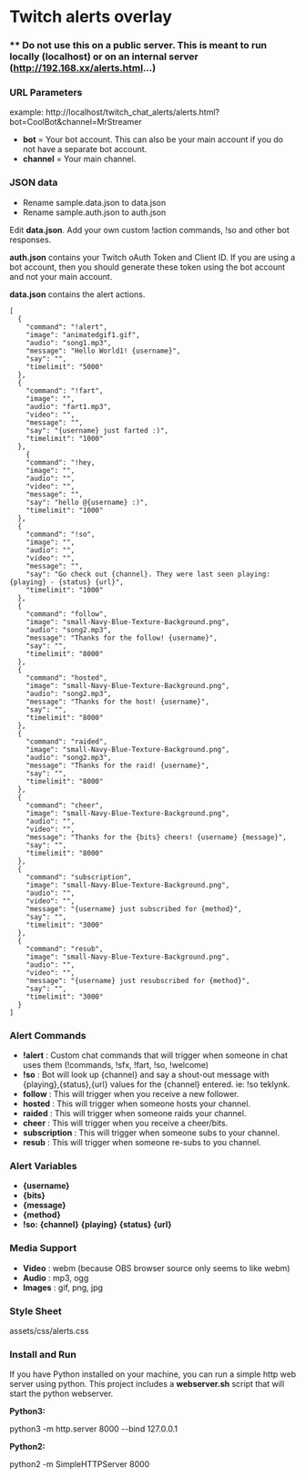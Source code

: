 # Twitch alerts overlay
### ** Do not use this on a public server. This is meant to run locally (localhost) or on an internal server (http://192.168.xx/alerts.html...)

### URL Parameters
example: http://localhost/twitch_chat_alerts/alerts.html?bot=CoolBot&channel=MrStreamer

 - **bot** = Your bot account. This can also be your main account if you do not have a separate bot account. 
 - **channel** = Your main channel.

### JSON data

 - Rename sample.data.json to data.json
 - Rename sample.auth.json to auth.json

Edit **data.json**. Add your own custom !action commands, !so and other bot responses.

**auth.json** contains your Twitch oAuth Token and Client ID. If you are using a bot account, then you should generate these token using the bot account and not your main account.

**data.json** contains the alert actions. 
```
[
  {
    "command": "!alert",
    "image": "animatedgif1.gif",
    "audio": "song1.mp3",
    "message": "Hello World1! {username}",
    "say": "",
    "timelimit": "5000"
  },
  {
    "command": "!fart",
    "image": "",
    "audio": "fart1.mp3",
    "video": "",
    "message": "",
    "say": "{username} just farted :)",
    "timelimit": "1000"
  },
    {
    "command": "!hey,
    "image": "",
    "audio": "",
    "video": "",
    "message": "",
    "say": "hello @{username} :)",
    "timelimit": "1000"
  },
  {
    "command": "!so",
    "image": "",
    "audio": "",
    "video": "",
    "message": "",
    "say": "Go check out {channel}. They were last seen playing: {playing} - {status} {url}",
    "timelimit": "1000"
  },
  {
    "command": "follow",
    "image": "small-Navy-Blue-Texture-Background.png",
    "audio": "song2.mp3",
    "message": "Thanks for the follow! {username}",
    "say": "",
    "timelimit": "8000"
  },
  {
    "command": "hosted",
    "image": "small-Navy-Blue-Texture-Background.png",
    "audio": "song2.mp3",
    "message": "Thanks for the host! {username}",
    "say": "",
    "timelimit": "8000"
  },
  {
    "command": "raided",
    "image": "small-Navy-Blue-Texture-Background.png",
    "audio": "song2.mp3",
    "message": "Thanks for the raid! {username}",
    "say": "",
    "timelimit": "8000"
  },
  {
    "command": "cheer",
    "image": "small-Navy-Blue-Texture-Background.png",
    "audio": "",
    "video": "",
    "message": "Thanks for the {bits} cheers! {username} {message}",
    "say": "",
    "timelimit": "8000"
  },
  {
    "command": "subscription",
    "image": "small-Navy-Blue-Texture-Background.png",
    "audio": "",
    "video": "",
    "message": "{username} just subscribed for {method}",
    "say": "",
    "timelimit": "3000"
  },
  {
    "command": "resub",
    "image": "small-Navy-Blue-Texture-Background.png",
    "audio": "",
    "video": "",
    "message": "{username} just resubscribed for {method}",
    "say": "",
    "timelimit": "3000"
  }
]
```
### Alert Commands
- **!alert** : Custom chat commands that will trigger when someone in chat uses them (!commands, !sfx, !fart, !so, !welcome)
- **!so** : Bot will look up {channel} and say a shout-out message with {playing},{status},{url} values for the {channel} entered. ie: !so teklynk.
- **follow** : This will trigger when you receive a new follower.
- **hosted** : This will trigger when someone hosts your channel.
- **raided** : This will trigger when someone raids your channel.
- **cheer** : This will trigger when you receive a cheer/bits.
- **subscription** : This will trigger when someone subs to your channel.
- **resub** : This will trigger when someone re-subs to you channel.

### Alert Variables
 - **{username}**
 - **{bits}**
 - **{message}**
 - **{method}**
 - **!so:** **{channel}** **{playing}** **{status}** **{url}** 

### Media Support
 - **Video** : webm (because OBS browser source only seems to like webm)
 - **Audio** : mp3, ogg
 - **Images** : gif, png, jpg

### Style Sheet
assets/css/alerts.css

### Install and Run
If you have Python installed on your machine, you can run a simple http web server using python. This project includes a **webserver.sh** script that will start the python webserver.

**Python3:**

python3 -m http.server 8000 --bind 127.0.0.1

**Python2:**

python2 -m SimpleHTTPServer 8000